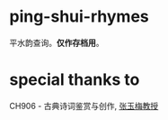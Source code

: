 # ping-shui-rhymes
平水韵查询。**仅作存档用**。

# special thanks to
CH906 - 古典诗词鉴赏与创作, [张玉梅教授](http://chinese.sjtu.edu.cn/index.php/faculty/zhang-yumei)
